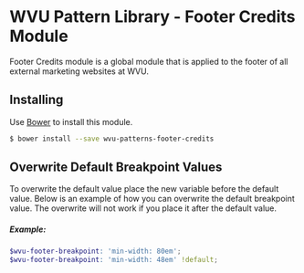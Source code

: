# WVU Pattern Library - Footer Credits Module

Footer Credits module is a global module that is applied to the footer of all external marketing websites at WVU.  

## Installing

Use [Bower](http://bower.io/) to install this module.

```bash
$ bower install --save wvu-patterns-footer-credits
```

## Overwrite Default Breakpoint Values

To overwrite the default value place the new variable before the default value. Below is an example of how you can overwrite the default breakpoint value. The overwrite will not work if you place it after the default value.


##### Example:

```scss
$wvu-footer-breakpoint: 'min-width: 80em';
$wvu-footer-breakpoint: 'min-width: 48em' !default;
```

